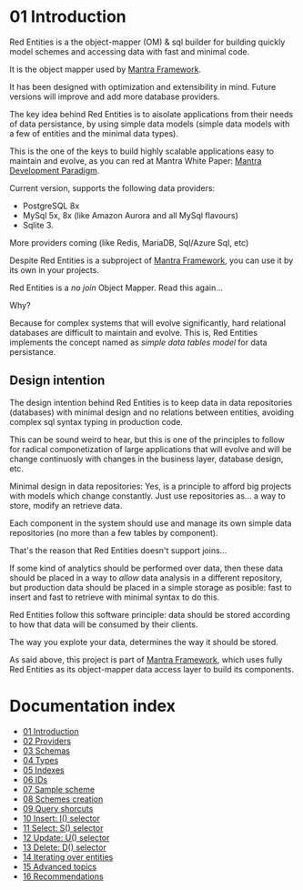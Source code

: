 # 01 Introduction

Red Entities is a the object-mapper (OM) & sql builder for building quickly model schemes and accessing data with fast and minimal code.

It is the object mapper used by [Mantra Framework](https://www.mantrajs.com).

It has been designed with optimization and extensibility in mind. Future versions will improve and add more database providers.

The key idea behind Red Entities is to aisolate applications from their needs of data persistance, by using simple data models (simple data models with a few of entities and the minimal data types).

This is the one of the keys to build highly scalable applications easy to maintain and evolve, as you can red at Mantra White Paper: [Mantra Development Paradigm](https://www.mantrajs.com/mantradoc/whitepaper).

Current version, supports the following data providers:

* PostgreSQL 8x
* MySql 5x, 8x (like Amazon Aurora and all MySql flavours)
* Sqlite 3.

More providers coming (like Redis, MariaDB, Sql/Azure Sql, etc)

Despite Red Entities is a subproject of [Mantra Framework](https://www.mantrajs.com), you can use it by its own in your projects.

Red Entities is a *no join* Object Mapper. Read this again...

Why?

Because for complex systems that will evolve significantly, hard relational databases are difficult to maintain and evolve. This is, Red Entities implements the concept named as *simple data tables model* for data persistance.

## Design intention

The design intention behind Red Entities is to keep data in data repositories (databases) with minimal design and no relations between entities, avoiding complex sql syntax typing in production code.

This can be sound weird to hear, but this is one of the principles to follow for radical componetization of large applications that will evolve and will be change continuosly with changes in the business layer, database design, etc.

Minimal design in data repositories: Yes, is a principle to afford big projects with models which change constantly. Just use repositories as... a way to store, modify an retrieve data.

Each component in the system should use and manage its own simple data repositories (no more than a few tables by component).

That's the reason that Red Entities doesn't support joins...

If some kind of analytics should be performed over data, then these data should be placed in a way to *allow* data analysis in a different repository, but production data should be placed in a simple storage as posible: fast to insert and fast to retrieve with minimal syntax to do this.

Red Entities follow this software principle: data should be stored according to how that data will be consumed by their clients.

The way you explote your data, determines the way it should be stored.

As said above, this project is part of [Mantra Framework](https://wwww.mantrajs.com), which uses fully Red Entities as its object-mapper data access layer to build its components.

# Documentation index

* [01 Introduction](/docs/01-introduction.md)
* [02 Providers](/docs/02-providers.md)
* [03 Schemas](/docs/03-schemas.md)
* [04 Types](/docs/04-types.md)
* [05 Indexes](/docs/05-indexes.md)
* [06 IDs](/docs/06-ids.md)
* [07 Sample scheme](/docs/07-samplescheme.md)
* [08 Schemes creation](/docs/08-schemescreation.md)
* [09 Query shorcuts](/docs/09-queryshortcuts.md)
* [10 Insert: I() selector](/docs/10-insert.md)
* [11 Select: S() selector](/docs/11-select.md)
* [12 Update: U() selector](/docs/12-update.md)
* [13 Delete: D() selector](/docs/13-delete.md)
* [14 Iterating over entities](/docs/14-iterating.md)
* [15 Advanced topics](/docs/15-advanced-topics.md)
* [16 Recommendations](/docs/16-recommendations.md)